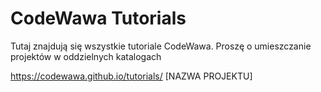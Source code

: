# CodeWawa Tutorials
Tutaj znajdują się wszystkie tutoriale CodeWawa.
Proszę o umieszczanie projektów w oddzielnych katalogach

https://codewawa.github.io/tutorials/ [NAZWA PROJEKTU]
